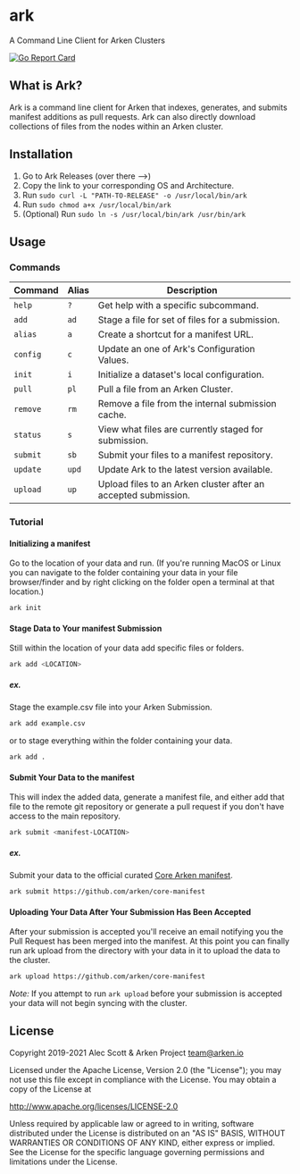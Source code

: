 # ark
A Command Line Client for Arken Clusters

[![Go Report Card](https://goreportcard.com/badge/github.com/arken/ark)](https://goreportcard.com/report/github.com/arken/ark)

## What is Ark?

Ark is a command line client for Arken that indexes, generates, and submits manifest additions as pull requests.
Ark can also directly download collections of files from the nodes within an Arken cluster.

## Installation

1. Go to Ark Releases (over there -->)
2. Copy the link to your corresponding OS and Architecture.
3. Run `sudo curl -L "PATH-TO-RELEASE" -o /usr/local/bin/ark`
4. Run `sudo chmod a+x /usr/local/bin/ark`
5. (Optional) Run `sudo ln -s /usr/local/bin/ark /usr/bin/ark`

## Usage

### Commands

| Command             |  Alias  | Description                                                                |
| ------------------- | ------- | -------------------------------------------------------------------------- |
| `help`              | `?`     | Get help with a specific subcommand.                                       |
| `add`               | `ad`    | Stage a file for set of files for a submission.                            |
| `alias`             | `a`     | Create a shortcut for a manifest URL.                                      |
| `config`            | `c`     | Update an one of Ark's Configuration Values.                               |
| `init`              | `i`     | Initialize a dataset's local configuration.                                |
| `pull`              | `pl`    | Pull a file from an Arken Cluster.                                         |
| `remove`            | `rm`    | Remove a file from the internal submission cache.                          |
| `status`            | `s`     | View what files are currently staged for submission.                       |
| `submit`            | `sb`    | Submit your files to a manifest repository.                                |
| `update`            | `upd`   | Update Ark to the latest version available.                                |
| `upload`            | `up`    | Upload files to an Arken cluster after an accepted submission.             |

### Tutorial

#### Initializing a manifest

Go to the location of your data and run. (If you're running MacOS or Linux you can navigate to the folder containing your data
in your file browser/finder and by right clicking on the folder open a terminal at that location.)

```bash
ark init
```

#### Stage Data to Your manifest Submission

Still within the location of your data add specific files or folders.

```bash
ark add <LOCATION>
```

##### ex.

Stage the example.csv file into your Arken Submission.

```bash
ark add example.csv
```

or to stage everything within the folder containing your data.

```bash
ark add .
```

#### Submit Your Data to the manifest

This will index the added data, generate a manifest file, and either add that file
to the remote git repository or generate a pull request if you don't have access
to the main repository.

```bash
ark submit <manifest-LOCATION>
```

##### ex.

Submit your data to the official
curated [Core Arken manifest](https://github.com/arken/core-manifest).

```bash
ark submit https://github.com/arken/core-manifest
```

#### Uploading Your Data After Your Submission Has Been Accepted

After your submission is accepted you'll receive an email notifying you the Pull Request
has been merged into the manifest. At this point you can finally run ark upload from the directory with
your data in it to upload the data to the cluster. 
```bash
ark upload https://github.com/arken/core-manifest
```

*Note:* If you attempt to run `ark upload` before your submission is accepted your data will not begin syncing with the cluster.

## License

Copyright 2019-2021 Alec Scott & Arken Project <team@arken.io>

Licensed under the Apache License, Version 2.0 (the "License");
you may not use this file except in compliance with the License.
You may obtain a copy of the License at

http://www.apache.org/licenses/LICENSE-2.0

Unless required by applicable law or agreed to in writing, software
distributed under the License is distributed on an "AS IS" BASIS,
WITHOUT WARRANTIES OR CONDITIONS OF ANY KIND, either express or implied.
See the License for the specific language governing permissions and
limitations under the License.
